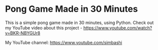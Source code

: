 # Pong Game Made in 30 Minutes
This is a simple pong game made in 30 minutes, using Python. Check out my YouTube video about this project - https://www.youtube.com/watch?v=BKR-NBYGUr8 

My YouTube channel: https://www.youtube.com/simbashi
